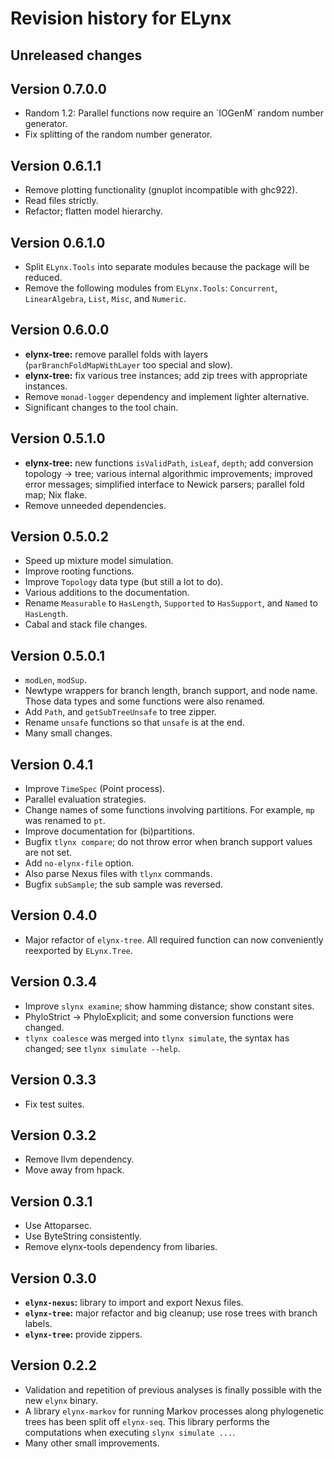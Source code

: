 
# Revision history for ELynx


## Unreleased changes


## Version 0.7.0.0

-   Random 1.2: Parallel functions now require an \`IOGenM\` random number
    generator.
-   Fix splitting of the random number generator.


## Version 0.6.1.1

-   Remove plotting functionality (gnuplot incompatible with ghc922).
-   Read files strictly.
-   Refactor; flatten model hierarchy.


## Version 0.6.1.0

-   Split `ELynx.Tools` into separate modules because the package will be reduced.
-   Remove the following modules from `ELynx.Tools`: `Concurrent`,
    `LinearAlgebra`, `List`, `Misc`, and `Numeric`.


## Version 0.6.0.0

-   **elynx-tree:** remove parallel folds with layers (`parBranchFoldMapWithLayer`
    too special and slow).
-   **elynx-tree:** fix various tree instances; add zip trees with appropriate
    instances.
-   Remove `monad-logger` dependency and implement lighter alternative.
-   Significant changes to the tool chain.


## Version 0.5.1.0

-   **elynx-tree:** new functions `isValidPath`, `isLeaf`, `depth`; add conversion
    topology -> tree; various internal algorithmic improvements; improved error
    messages; simplified interface to Newick parsers; parallel fold map; Nix
    flake.
-   Remove unneeded dependencies.


## Version 0.5.0.2

-   Speed up mixture model simulation.
-   Improve rooting functions.
-   Improve `Topology` data type (but still a lot to do).
-   Various additions to the documentation.
-   Rename `Measurable` to `HasLength`, `Supported` to `HasSupport`, and `Named`
    to `HasLength`.
-   Cabal and stack file changes.


## Version 0.5.0.1

-   `modLen`, `modSup`.
-   Newtype wrappers for branch length, branch support, and node name. Those data
    types and some functions were also renamed.
-   Add `Path`, and `getSubTreeUnsafe` to tree zipper.
-   Rename `unsafe` functions so that `unsafe` is at the end.
-   Many small changes.


## Version 0.4.1

-   Improve `TimeSpec` (Point process).
-   Parallel evaluation strategies.
-   Change names of some functions involving partitions. For example, `mp` was
    renamed to `pt`.
-   Improve documentation for (bi)partitions.
-   Bugfix `tlynx compare`; do not throw error when branch support values are not
    set.
-   Add `no-elynx-file` option.
-   Also parse Nexus files with `tlynx` commands.
-   Bugfix `subSample`; the sub sample was reversed.


## Version 0.4.0

-   Major refactor of `elynx-tree`. All required function can now conveniently
    reexported by `ELynx.Tree`.


## Version 0.3.4

-   Improve `slynx examine`; show hamming distance; show constant sites.
-   PhyloStrict -> PhyloExplicit; and some conversion functions were changed.
-   `tlynx coalesce` was merged into `tlynx simulate`, the syntax has changed; see
    `tlynx simulate --help`.


## Version 0.3.3

-   Fix test suites.


## Version 0.3.2

-   Remove llvm dependency.
-   Move away from hpack.


## Version 0.3.1

-   Use Attoparsec.
-   Use ByteString consistently.
-   Remove elynx-tools dependency from libaries.


## Version 0.3.0

-   **`elynx-nexus`:** library to import and export Nexus files.
-   **`elynx-tree`:** major refactor and big cleanup; use rose trees with branch
    labels.
-   **`elynx-tree`:** provide zippers.


## Version 0.2.2

-   Validation and repetition of previous analyses is finally possible with the
    new `elynx` binary.
-   A library `elynx-markov` for running Markov processes along phylogenetic trees
    has been split off `elynx-seq`. This library performs the computations when
    executing `slynx simulate ...`.
-   Many other small improvements.

